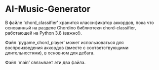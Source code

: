 # AI-Music-Generator

В файле 'chord_classifier' хранится классификатор аккордов, пока что основанный на разделе Chordino библиотеки chord-classifier, работающей на Python 3.8 (важно!).

Файл 'pygame_chord_player' может использоваться для воспроизведения аккордов (вместе с соответствующими длительностями), в основном для дебага.

Файл 'main' связывает эти два файла.
